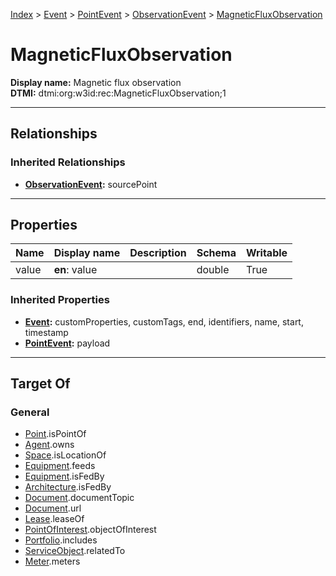 [Index](../../../index.md) > [Event](../../Event.md) > [PointEvent](../PointEvent.md) > [ObservationEvent](ObservationEvent.md) > [MagneticFluxObservation](#)
# MagneticFluxObservation

**Display name:** Magnetic flux observation<br />
**DTMI:** dtmi:org:w3id:rec:MagneticFluxObservation;1

---

## Relationships

### Inherited Relationships
* **[ObservationEvent](ObservationEvent.md):** sourcePoint

---

## Properties

|Name|Display name|Description|Schema|Writable|
|-|-|-|-|-|
|value|**en**: value||double|True|
### Inherited Properties
* **[Event](../../Event.md):** customProperties, customTags, end, identifiers, name, start, timestamp
* **[PointEvent](../PointEvent.md):** payload

---

## Target Of
### General
* [Point](../../../Point/Point.md).isPointOf
* [Agent](../../../Agent/Agent.md).owns
* [Space](../../../Space/Space.md).isLocationOf
* [Equipment](../../../Asset/Equipment/Equipment.md).feeds
* [Equipment](../../../Asset/Equipment/Equipment.md).isFedBy
* [Architecture](../../../Space/Architecture/Architecture.md).isFedBy
* [Document](../../../Information/Document/Document.md).documentTopic
* [Document](../../../Information/Document/Document.md).url
* [Lease](../../Lease.md).leaseOf
* [PointOfInterest](../../../Information/PointOfInterest.md).objectOfInterest
* [Portfolio](../../../Collection/Portfolio.md).includes
* [ServiceObject](../../../Information/ServiceObject/ServiceObject.md).relatedTo
* [Meter](../../../Asset/Equipment/Meter/Meter.md).meters
